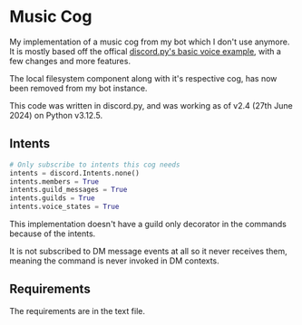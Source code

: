 # Music Cog
My implementation of a music cog from my bot which I don't use anymore. It is mostly based off the offical [discord.py's basic voice example](https://github.com/Rapptz/discord.py/blob/master/examples/basic_voice.py), with a few changes and more features.

The local filesystem component along with it's respective cog, has now been removed from my bot instance.

This code was written in discord.py, and was working as of v2.4 (27th June 2024) on Python v3.12.5.

## Intents
```py
# Only subscribe to intents this cog needs
intents = discord.Intents.none()
intents.members = True
intents.guild_messages = True
intents.guilds = True
intents.voice_states = True
```
This implementation doesn't have a guild only decorator in the commands because of the intents.

It is not subscribed to DM message events at all so it never receives them, meaning the command is never invoked in DM contexts.

## Requirements
The requirements are in the text file.

